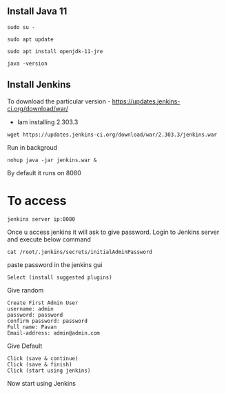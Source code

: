 ## Install Java 11
```
sudo su -
```
```
sudo apt update
```
```
sudo apt install openjdk-11-jre
```
```
java -version
```

## Install Jenkins 

To download the particular version - https://updates.jenkins-ci.org/download/war/
- Iam installing 2.303.3

```
wget https://updates.jenkins-ci.org/download/war/2.303.3/jenkins.war
```

Run in backgroud 

```
nohup java -jar jenkins.war & 
```

By default it runs on 8080 
# To access 
```
jenkins server ip:8080
```
Once u access jenkins it will ask to give password. Login to Jenkins server and execute below command

```
cat /root/.jenkins/secrets/initialAdminPassword
```
paste password in the jenkins gui 

```
Select (install suggested plugins)
```
Give random 
```
Create First Admin User
username: admin
password: password
confirm password: password 
Full name: Pavan
Email-address: admin@admin.com  
```
Give Default 
```
Click (save & continue) 
Click (save & finish)
Click (start using jenkins) 
```

Now start using Jenkins 
